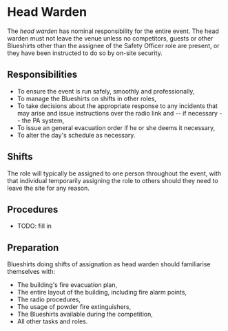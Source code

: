 Head Warden
===========

The *head warden* has nominal responsibility for the entire event.
The head warden must not leave the venue unless no competitors,
guests or other Blueshirts other than the assignee of the Safety
Officer role are present, or they have been instructed to do so by
on-site security.

Responsibilities
----------------

* To ensure the event is run safely, smoothly and professionally,
* To manage the Blueshirts on shifts in other roles,
* To take decisions about the appropriate response to any incidents
  that may arise and issue instructions over the radio link and --
  if necessary -- the PA system,
* To issue an general evacuation order if he or she deems it
  necessary,
* To alter the day's schedule as necessary.

Shifts
------

The role will typically be assigned to one person throughout the
event, with that individual temporarily assigning the role to others
should they need to leave the site for any reason.

Procedures
----------

* TODO: fill in

Preparation
-----------

Blueshirts doing shifts of assignation as head warden should
familiarise themselves with:

* The building's fire evacuation plan,
* The entire layout of the building, including fire alarm points,
* The radio procedures,
* The usage of powder fire extinguishers,
* The Blueshirts available during the competition,
* All other tasks and roles.

